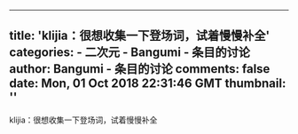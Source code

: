 
---
title: 'klijia：很想收集一下登场词，试着慢慢补全'
categories: 
    - 二次元
    - Bangumi - 条目的讨论
author: Bangumi - 条目的讨论
comments: false
date: Mon, 01 Oct 2018 22:31:46 GMT
thumbnail: ''
---

<div>   
klijia：很想收集一下登场词，试着慢慢补全  
</div>
            